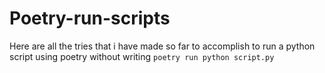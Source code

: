 # Poetry-run-scripts

Here are all the tries that i have made so far to accomplish to run a python script using poetry without writing `poetry run python script.py`


